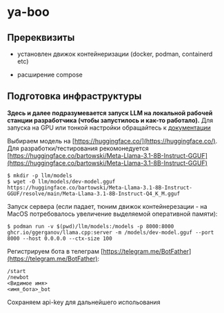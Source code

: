 # ya-boo

## Пререквизиты

- установлен движок контейнеризации (docker, podman, containerd etc)

- расширение compose

## Подготовка инфраструктуры

**Здесь и далее подразумевается запуск LLM на локальной рабочей станции разработчика (чтобы запустилось и как-то работало).** Для запуска на GPU или тонкой настройки обращайтесь к [документации](https://github.com/ggerganov/llama.cpp)

Выбираем модель на [https://huggingface.co/](https://huggingface.co/). Для разработки/тестирования рекомонедуется [https://huggingface.co/bartowski/Meta-Llama-3.1-8B-Instruct-GGUF](https://huggingface.co/bartowski/Meta-Llama-3.1-8B-Instruct-GGUF)

```
$ mkdir -p llm/models
$ wget -O llm/models/dev-model.gguf https://huggingface.co/bartowski/Meta-Llama-3.1-8B-Instruct-GGUF/resolve/main/Meta-Llama-3.1-8B-Instruct-Q4_K_M.gguf
```

Запуск сервера (если падает, тюним движок контейнерезации - на MacOS потребовалось увеличение выделяемой оперативной памяти):

```
$ podman run -v $(pwd)/llm/models:/models -p 8000:8000 ghcr.io/ggerganov/llama.cpp:server -m /models/dev-model.gguf --port 8000 --host 0.0.0.0 --ctx-size 100
```

Регистрируем бота в телеграм [https://telegram.me/BotFather](https://telegram.me/BotFather):

```
/start
/newbot
<Видимое имя>
<имя_бота>_bot
```

Сохраняем api-key для дальнейшего испольования
